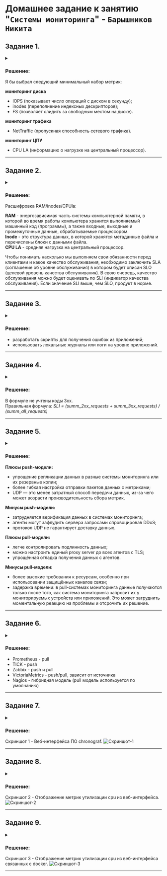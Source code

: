 # Домашнее задание к занятию "`Системы мониторинга`" - `Барышников Никита`


## Задание 1.
<details>
	<summary></summary>
      <br>

Вас пригласили настроить мониторинг на проект. На онбординге вам рассказали, что проект представляет из себя платформу для вычислений с выдачей текстовых отчетов, которые сохраняются на диск. Взаимодействие с платформой осуществляется по протоколу http. Также вам отметили, что вычисления загружают ЦПУ. Какой минимальный набор метрик вы выведите в мониторинг и почему?

</details>

### Решение:

Я бы выбрал следующий минимальный набор метрик:

**мониторинг диска**
 - IOPS (показывает число операций с диском в секунду);
 - inodes (переполнение индексных дескрипторов);
 - FS (позволяет слидить за свободным местом на диске).
 
**мониторинг трафика**
 - NetTraffic (пропускная способность сетевого трафика).
 
**мониторинг ЦПУ**
 - CPU LA (информацию о нагрузке на центральный процессор).

---

## Задание 2.
<details>
	<summary></summary>
      <br>

Менеджер продукта посмотрев на ваши метрики сказал, что ему непонятно что такое RAM/inodes/CPUla. Также он сказал, что хочет понимать, насколько мы выполняем свои обязанности перед клиентами и какое качество обслуживания. Что вы можете ему предложить?

</details>

### Решение:

Расшифровка RAM/inodes/CPUla:

**RAM** - энергозависимая часть системы компьютерной памяти, в которой во время работы компьютера хранится выполняемый машинный код (программы), а также входные, выходные и промежуточные данные, обрабатываемые процессором.  
**Inode** - это структура данных, в которой хранятся метаданные файла и перечислены блоки с данными файла.  
**CPU LA** - средняя нагрузка на центральный процессор.

Чтобы понимать насколько мы выполняем свои обязанности перед клиентами и какое качество обслуживания, необходимо заключить SLA (соглашение об уровне обслуживания) в котором будет описан SLO (целевой уровень качества обслуживания). В свою очередь, качество обслуживания можно будет оценивать по SLI (индикатор качества обслуживания). Если значение SLI выше, чем SLO, продукт в норме.

---

## Задание 3.
<details>
	<summary></summary>
      <br>

Вашей DevOps команде в этом году не выделили финансирование на построение системы сбора логов. Разработчики в свою очередь хотят видеть все ошибки, которые выдают их приложения. Какое решение вы можете предпринять в этой ситуации, чтобы разработчики получали ошибки приложения?

</details>

### Решение:

- разработать скрипты для получения ошибок из приложений;
- использовать локальные журналы или логи на уровне приложений.

---

## Задание 4.
<details>
	<summary></summary>
      <br>

Вы, как опытный SRE, сделали мониторинг, куда вывели отображения выполнения SLA=99% по http кодам ответов. Вычисляете этот параметр по следующей формуле: summ_2xx_requests/summ_all_requests. Данный параметр не поднимается выше 70%, но при этом в вашей системе нет кодов ответа 5xx и 4xx. Где у вас ошибка?

</details>

### Решение:

В формуле не учтены коды 3хх.  
Правильная формула: *SLI = (summ_2xx_requests + summ_3xx_requests) / (summ_all_requests)*

---

## Задание 5.
<details>
	<summary></summary>
      <br>

Опишите основные плюсы и минусы pull и push систем мониторинга.

</details>

### Решение:

**Плюсы push-модели:**

- упрощение репликации данных в разные системы мониторинга или их резервные копии;
- более гибкая настройка отправки пакетов данных с метриками;
- UDP — это менее затратный способ передачи данных, из-за чего может возрасти производительность сбора метрик.

**Минусы push-модели:**

- затрудняется верификация данных в системах мониторинга;
- агенты могут зафлудить сервера запросами спровоцировав DDoS;
- протокол UDP не гарантирует доставку данных.

**Плюсы pull-модели:**

- легче контролировать подлинность данных;
- можно настроить единый proxy server до всех агентов с TLS;
- упрощённая отладка получения данных с агентов.

**Минусы pull-модели:**

- более высокие требования к ресурсам, особенно при использовании защищённых каналов связи;
- задержка времени: в pull-системах мониторинга данные получаются только после того, как система мониторинга запросит их у мониторируемых устройств или приложений. Это может затруднить моментальную реакцию на проблемы и отсрочить их решение.

---

## Задание 6.
<details>
	<summary></summary>
      <br>

Какие из ниже перечисленных систем относятся к push модели, а какие к pull? А может есть гибридные?

 - Prometheus 
 - TICK
 - Zabbix
 - VictoriaMetrics
 - Nagios

</details>

### Решение:

 - Prometheus - pull
 - TICK - push
 - Zabbix - push и pull
 - VictoriaMetrics - push/pull, зависит от источника
 - Nagios - гибридная модель (pull модель используется по умолчанию)

---

## Задание 7.
<details>
	<summary></summary>
      <br>

Склонируйте себе [репозиторий](https://github.com/influxdata/sandbox/tree/master) и запустите TICK-стэк, 
используя технологии docker и docker-compose.

В виде решения на это упражнение приведите скриншот веб-интерфейса ПО chronograf (`http://localhost:8888`). 

P.S.: если при запуске некоторые контейнеры будут падать с ошибкой - проставьте им режим `Z`, например
`./data:/var/lib:Z`

</details>

### Решение:

Скриншот 1 - Веб-интерфейса ПО chronograf.
![Скриншот-1](./img/20.1.7_Веб-интерфейса_ПО_chronograf.png)

---

## Задание 8.
<details>
	<summary></summary>
      <br>

Перейдите в веб-интерфейс Chronograf (http://localhost:8888) и откройте вкладку Data explorer.
        
 - Нажмите на кнопку Add a query
 - Изучите вывод интерфейса и выберите БД telegraf.autogen
 - В `measurments` выберите cpu->host->telegraf-getting-started, а в `fields` выберите usage_system. Внизу появится график утилизации cpu.
 - Вверху вы можете увидеть запрос, аналогичный SQL-синтаксису. Поэкспериментируйте с запросом, попробуйте изменить группировку и интервал наблюдений.

Для выполнения задания приведите скриншот с отображением метрик утилизации cpu из веб-интерфейса.

</details>

### Решение:

Скриншот 2 - Отображение метрик утилизации cpu из веб-интерфейса.
![Скриншот-2](./img/20.1.8_Отображение_метрик_утилизации_cpu_из_веб-интерфейса.png)

---

## Задание 9.
<details>
	<summary></summary>
      <br>

Изучите список [telegraf inputs](https://github.com/influxdata/telegraf/tree/master/plugins/inputs). 
Добавьте в конфигурацию telegraf следующий плагин - [docker](https://github.com/influxdata/telegraf/tree/master/plugins/inputs/docker):
```
[[inputs.docker]]
  endpoint = "unix:///var/run/docker.sock"
```

Дополнительно вам может потребоваться донастройка контейнера telegraf в `docker-compose.yml` дополнительного volume и 
режима privileged:
```
  telegraf:
    image: telegraf:1.4.0
    privileged: true
    volumes:
      - ./etc/telegraf.conf:/etc/telegraf/telegraf.conf:Z
      - /var/run/docker.sock:/var/run/docker.sock:Z
    links:
      - influxdb
    ports:
      - "8092:8092/udp"
      - "8094:8094"
      - "8125:8125/udp"
```

После настройке перезапустите telegraf, обновите веб интерфейс и приведите скриншотом список `measurments` в 
веб-интерфейсе базы telegraf.autogen . Там должны появиться метрики, связанные с docker.

Факультативно можете изучить какие метрики собирает telegraf после выполнения данного задания.

</details>

### Решение:

Скриншот 3 - Отображение метрик утилизации cpu из веб-интерфейса связанных с docker.
![Скриншот-3](./img/20.1.9_Отображение_метрик_утилизации_cpu_из_веб-интерфейса_связанных_с_docker.png)

---